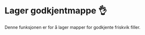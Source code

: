 # Lager godkjentmappe :ok_hand:
Denne funksjonen er for å lager mapper for godkjente friskvik filler.
